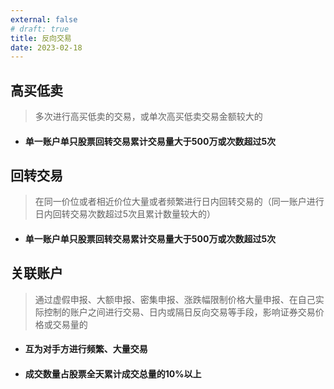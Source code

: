 ```yaml
---
external: false
# draft: true
title: 反向交易
date: 2023-02-18
---
```


## 高买低卖

> 多次进行高买低卖的交易，或单次高买低卖交易金额较大的

- #### 单一账户单只股票回转交易累计交易量大于500万或次数超过5次

## 回转交易

> 在同一价位或者相近价位大量或者频繁进行日内回转交易的（同一账户进行日内回转交易次数超过5次且累计数量较大的）

- #### 单一账户单只股票回转交易累计交易量大于500万或次数超过5次

## 关联账户

>通过虚假申报、大额申报、密集申报、涨跌幅限制价格大量申报、在自己实际控制的账户之间进行交易、日内或隔日反向交易等手段，影响证券交易价格或交易量的

- #### 互为对手方进行频繁、大量交易
- #### 成交数量占股票全天累计成交总量的10%以上